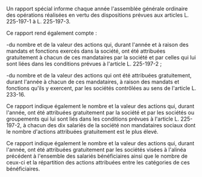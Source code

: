 Un rapport spécial informe chaque année l'assemblée générale ordinaire des opérations réalisées en vertu des dispositions prévues aux articles L. 225-197-1 à L. 225-197-3. 


  

Ce rapport rend également compte :


  

-du nombre et de la valeur des actions qui, durant l'année et à raison des mandats et fonctions exercés dans la société, ont été attribuées gratuitement à chacun de ces mandataires par la société et par celles qui lui sont liées dans les conditions prévues à l'article L. 225-197-2 ;


  

-du nombre et de la valeur des actions qui ont été attribuées gratuitement, durant l'année à chacun de ces mandataires, à raison des mandats et fonctions qu'ils y exercent, par les sociétés contrôlées au sens de l'article L. 233-16. 


  

Ce rapport indique également le nombre et la valeur des actions qui, durant l'année, ont été attribuées gratuitement par la société et par les sociétés ou groupements qui lui sont liés dans les conditions prévues à l'article L. 225-197-2, à chacun des dix salariés de la société non mandataires sociaux dont le nombre d'actions attribuées gratuitement est le plus élevé.   

  
Ce rapport indique également le nombre et la valeur des actions qui, durant l'année, ont été attribuées gratuitement par les sociétés visées à l'alinéa précédent à l'ensemble des salariés bénéficiaires ainsi que le nombre de ceux-ci et la répartition des actions attribuées entre les catégories de ces bénéficiaires.


  
